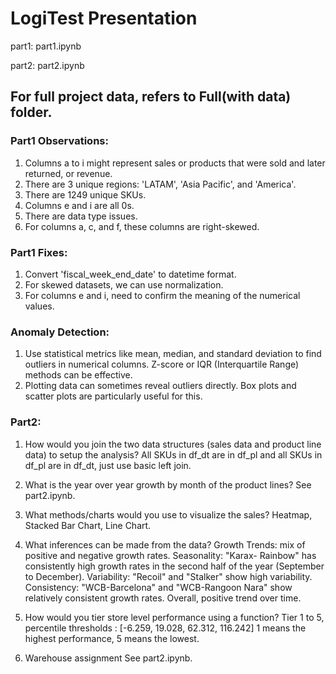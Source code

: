 # LogiTest Presentation

part1: part1.ipynb

part2: part2.ipynb

## For full project data, refers to Full(with data) folder. 

### Part1 Observations: 

1. Columns a to i might represent sales or products that were sold and later returned, or revenue.
2. There are 3 unique regions: 'LATAM', 'Asia Pacific', and 'America'.
3. There are 1249 unique SKUs.
4. Columns e and i are all 0s.
5. There are data type issues.
6. For columns a, c, and f, these columns are right-skewed.

### Part1 Fixes:

1. Convert 'fiscal_week_end_date' to datetime format.
2. For skewed datasets, we can use normalization.
3. For columns e and i, need to confirm the meaning of the numerical values.

### Anomaly Detection:

1. Use statistical metrics like mean, median, and standard deviation to find outliers in numerical columns. Z-score or IQR (Interquartile Range) methods can be effective.
2. Plotting data can sometimes reveal outliers directly. Box plots and scatter plots are particularly useful for this.

### Part2: 

1. How would you join the two data structures (sales data and product line data) to setup the analysis?
All SKUs in df_dt are in df_pl and all SKUs in df_pl are in df_dt, just use basic left join. 

2. What is the year over year growth by month of the product lines?
See part2.ipynb.

3. What methods/charts would you use to visualize the sales?
Heatmap, Stacked Bar Chart, Line Chart.
  
4. What inferences can be made from the data?
Growth Trends: mix of positive and negative growth rates.
Seasonality: "Karax- Rainbow" has consistently high growth rates in the second half of the year (September to December).
Variability: "Recoil" and "Stalker" show high variability.
Consistency: "WCB-Barcelona" and "WCB-Rangoon Nara" show relatively consistent growth rates.
Overall, positive trend over time.

  
5. How would you tier store level performance using a function?
Tier 1 to 5, percentile thresholds : [-6.259, 19.028, 62.312, 116.242]
1 means the highest performance, 5 means the lowest.

6. Warehouse assignment
See part2.ipynb.
